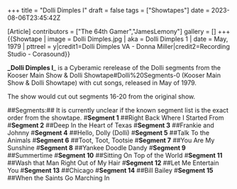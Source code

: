 +++
title = "Dolli Dimples I"
draft = false
tags = ["Showtapes"]
date = 2023-08-06T23:45:42Z

[Article]
contributors = ["The 64th Gamer","JamesLemony"]
gallery = []
+++
{{Showtape | image = Dolli Dimples.jpg
| aka = Dolli Dimples 1
| date = May, 1979
| pttreel = y|credit1=Dolli Dimples VA - Donna Miller|credit2=Recording Studio - Corasound}}

**_Dolli Dimples I**_ is a Cyberamic rerelease of the Dolli segments from the Kooser Main Show & Dolli Showtape#Dolli%20Segments-0 (Kooser Main Show & Dolli Showtape) with cut songs, released in May of 1979.

The show would cut out segments 16-20 from the original show.

##Segments:##
It is currently unclear if the known segment list is the exact order from the showtape.
#**Segment 1**
##Right Back Where I Started From
#**Segment 2**
##Deep In the Heart of Texas
#**Segment 3**
##Frankie and Johnny
#**Segment 4**
##Hello, Dolly (Dolli)
#**Segment 5**
##Talk To the Animals
#**Segment 6**
##Toot, Toot, Tootsie
#**Segment 7**
##You Are My Sunshine
#**Segment 8**
##Yankee Doodle Dandy
#**Segment 9**
##Summertime
#**Segment 10**
##Sitting On Top of the World
#**Segment 11**
##Wash that Man Right Out of My Hair
#**Segment 12**
##Let Me Entertain You
#**Segment 13**
##Chicago
#**Segment 14**
##Bill Bailey
#**Segment 15**
##When the Saints Go Marching In